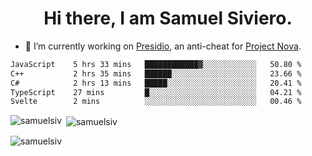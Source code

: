 <h1 align="center">Hi there, I am Samuel Siviero.</h1>

- 🔭 I’m currently working on [Presidio](https://presidio.ac), an anti-cheat for [Project Nova](https://discord.gg/novafn).

<!--START_SECTION:waka-->

```txt
JavaScript    5 hrs 33 mins   ████████████▓░░░░░░░░░░░░   50.80 %
C++           2 hrs 35 mins   ██████░░░░░░░░░░░░░░░░░░░   23.66 %
C#            2 hrs 13 mins   █████░░░░░░░░░░░░░░░░░░░░   20.41 %
TypeScript    27 mins         █░░░░░░░░░░░░░░░░░░░░░░░░   04.21 %
Svelte        2 mins          ░░░░░░░░░░░░░░░░░░░░░░░░░   00.46 %
```

<!--END_SECTION:waka-->

<p><img align="left" src="https://github-readme-stats.vercel.app/api/top-langs?username=samuelsiv&show_icons=true&locale=en&layout=compact&theme=radical" alt="samuelsiv" /></p>

<p>&nbsp;<img align="center" src="https://github-readme-stats.vercel.app/api?username=samuelsiv&show_icons=true&locale=en&theme=radical" alt="samuelsiv" /></p>
<p align="left"> <img src="https://komarev.com/ghpvc/?username=samuelsiv&label=Profile%20views&color=0e75b6&style=flat" alt="samuelsiv" /> </p>
